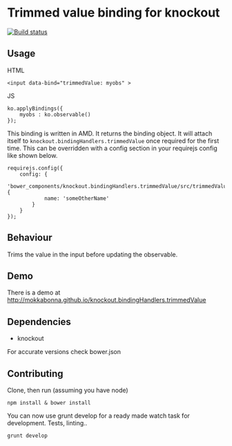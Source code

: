# Trimmed value binding for knockout

[![Build status](https://travis-ci.org/mokkabonna/knockout.bindingHandlers.trimmedValue.png)](https://travis-ci.org/mokkabonna/knockout.bindingHandlers.trimmedValue)

## Usage

HTML

    <input data-bind="trimmedValue: myobs" >

JS

    ko.applyBindings({
        myobs : ko.observable()
    });


This binding is written in AMD. It returns the binding object. It will attach itself to `knockout.bindingHandlers.trimmedValue` once required for the first time. This can be overridden with a config section in your requirejs config like shown below.

```
requirejs.config({
    config: {
        'bower_components/knockout.bindingHandlers.trimmedValue/src/trimmedValue': {
            name: 'someOtherName'
        }
    }
});
```

## Behaviour

Trims the value in the input before updating the observable.

## Demo

There is a demo at http://mokkabonna.github.io/knockout.bindingHandlers.trimmedValue

## Dependencies

- knockout

For accurate versions check bower.json

## Contributing

Clone, then run (assuming you have node)

    npm install & bower install

You can now use grunt develop for a ready made watch task for development. Tests, linting..

    grunt develop
